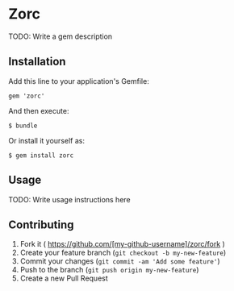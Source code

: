 # Zorc

TODO: Write a gem description

## Installation

Add this line to your application's Gemfile:

    gem 'zorc'

And then execute:

    $ bundle

Or install it yourself as:

    $ gem install zorc

## Usage

TODO: Write usage instructions here

## Contributing

1. Fork it ( https://github.com/[my-github-username]/zorc/fork )
2. Create your feature branch (`git checkout -b my-new-feature`)
3. Commit your changes (`git commit -am 'Add some feature'`)
4. Push to the branch (`git push origin my-new-feature`)
5. Create a new Pull Request
